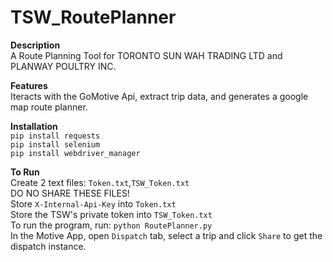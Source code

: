 # TSW_RoutePlanner

**Description**\
A Route Planning Tool for TORONTO SUN WAH TRADING LTD and PLANWAY POULTRY INC.

**Features**\
Iteracts with the GoMotive Api, extract trip data, and generates a google map route planner.

**Installation**\
`pip install requests`\
`pip install selenium`\
`pip install webdriver_manager`


**To Run**\
Create 2 text files: `Token.txt`,`TSW_Token.txt`\
DO NO SHARE THESE FILES! \
Store `X-Internal-Api-Key` into `Token.txt` \
Store the TSW's private token into `TSW_Token.txt`\
To run the program, run: `python RoutePlanner.py`\
In the Motive App, open `Dispatch` tab, select a trip and click `Share` to get the dispatch instance.


